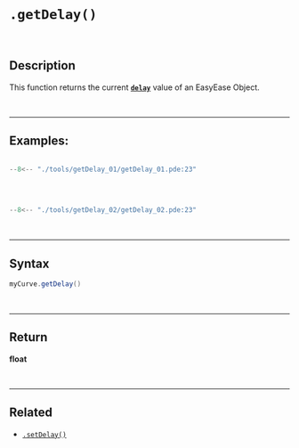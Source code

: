 # **`.getDelay()`**

<br>

## Description

This function returns the current [**`delay`**](../globalParameters.md#delay) value of an EasyEase Object.


<br>

---

## Examples:

```java hl_lines="7-9"  title="getDelay_01.pde"

--8<-- "./tools/getDelay_01/getDelay_01.pde:23"

```
<br>

```java hl_lines="7-9"  title="getDelay_02.pde"

--8<-- "./tools/getDelay_02/getDelay_02.pde:23"

```
<br>

---

## Syntax

```java
myCurve.getDelay()

```
<br>

---

## Return

**float**

<br>

---

## Related


- [`.setDelay()`](../tools/setDelay.md)


<br>
